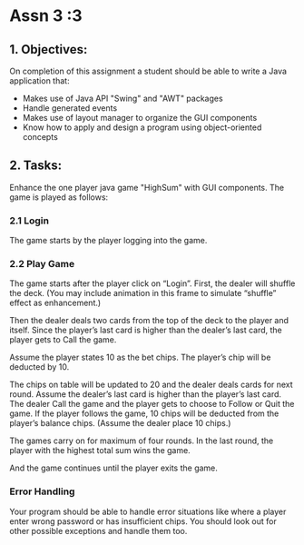 # Assn 3 :3

## 1. Objectives:
On completion of this assignment a student should be able to write a Java application that:
* Makes use of Java API "Swing" and "AWT" packages
* Handle generated events
* Makes use of layout manager to organize the GUI components
* Know how to apply and design a program using object-oriented concepts

## 2. Tasks:
Enhance the one player java game "HighSum" with GUI components. The game is played as follows:
### 2.1 Login
The game starts by the player logging into the game.


### 2.2 Play Game
The game starts after the player click on “Login”.
First, the dealer will shuffle the deck.
(You may include animation in this frame to simulate “shuffle” effect as enhancement.)

Then the dealer deals two cards from the top of the deck to the player and itself.
Since the player’s last card is higher than the dealer’s last card, the player gets to Call the game.

Assume the player states 10 as the bet chips. The player’s chip will be deducted by 10.

The chips on table will be updated to 20 and the dealer deals cards for next round.
Assume the dealer’s last card is higher than the player’s last card.
The dealer Call the game and the player gets to choose to Follow or Quit the game.
If the player follows the game, 10 chips will be deducted from the player’s balance chips.
(Assume the dealer place 10 chips.)

The games carry on for maximum of four rounds.
In the last round, the player with the highest total sum wins the game.

And the game continues until the player exits the game.

### Error Handling
Your program should be able to handle error situations like where a player enter wrong password or has insufficient chips.
You should look out for other possible exceptions and handle them too.
